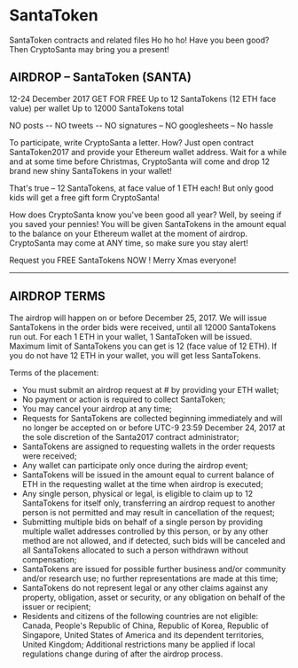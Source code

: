 # SantaToken
SantaToken contracts and related files
Ho ho ho! Have you been good? Then CryptoSanta may bring you a present!

## AIRDROP – SantaToken (SANTA)
12-24 December 2017
GET FOR FREE
Up to 12 SantaTokens (12 ETH face value) per wallet
Up to 12000 SantaTokens total

NO posts -- NO tweets -- NO signatures – NO googlesheets – No hassle

To participate, write CryptoSanta a letter. How? Just open contract SantaToken2017 and provide your Ethereum wallet address. Wait for a while and at some time before Christmas, CryptoSanta will come and drop 12 brand new shiny SantaTokens in your wallet! 

That's true – 12 SantaTokens, at face value of 1 ETH each! But only good kids will get a free gift form CryptoSanta!

How does CryptoSanta know you've been good all year? Well, by seeing if you saved your pennies! You will be given SantaTokens in the amount equal to the balance on your Ethereum wallet at the moment of airdrop. CryptoSanta may come at ANY time, so make sure you stay alert!

Request you FREE SantaTokens NOW ! Merry Xmas everyone! 

*****************

## AIRDROP TERMS

The airdrop will happen on or before December 25, 2017. We will issue SantaTokens in the order bids were received, until all 12000 SantaTokens run out. For each 1 ETH in your wallet, 1 SantaToken will be issued. Maximum limit of SantaTokens you can get is 12 (face value of 12 ETH). If you do not have 12 ETH in your wallet, you will get less SantaTokens. 

Terms of the placement: 
- You must submit an airdrop request at # by providing your ETH wallet;
- No payment or action is required to collect SantaToken;
- You may cancel your airdrop at any time;
- Requests for SantaTokens are collected beginning immediately and will no longer be accepted on or before UTC-9 23:59 December 24, 2017 at the sole discretion of the Santa2017 contract administrator;
- SantaTokens are assigned to requesting wallets in the order requests were received;
- Any wallet can participate only once during the airdrop event;
- SantaTokens will be issued in the amount equal to current balance of ETH in the requesting wallet at the time when airdrop is executed;
- Any single person, physical or legal, is eligible to claim up to 12 SantaTokens for itself only, transferring an airdrop request to another person is not permitted and may result in cancellation of the request;
- Submitting multiple bids on behalf of a single person by providing multiple wallet addresses controlled by this person, or by any other method are not allowed, and if detected, such bids will be canceled and all SantaTokens allocated to such a person withdrawn without compensation;
- SantaTokens are issued for possible further business and/or community and/or research use; no further representations are made at this time;
- SantaTokens do not represent legal or any other claims against any property, obligation, asset or security, or any obligation on behalf of the issuer or recipient;
- Residents and citizens of the following countries are not eligible: Canada, People's Republic of China, Republic of Korea, Republic of Singapore, United States of America and its dependent territories, United Kingdom; 
Additional restrictions many be applied if local regulations change during of after the airdrop process.

